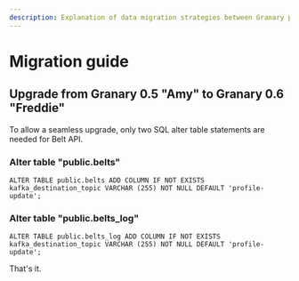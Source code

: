 ```yaml
---
description: Explanation of data migration strategies between Granary platform versions.
---
```


# Migration guide

## Upgrade from Granary 0.5 "Amy" to Granary 0.6 "Freddie"

To allow a seamless upgrade, only two SQL alter table statements are needed for Belt API.

### Alter table "public.belts"

```text
ALTER TABLE public.belts ADD COLUMN IF NOT EXISTS kafka_destination_topic VARCHAR (255) NOT NULL DEFAULT 'profile-update';
```

### Alter table "public.belts\_log"

```text
ALTER TABLE public.belts_log ADD COLUMN IF NOT EXISTS kafka_destination_topic VARCHAR (255) NOT NULL DEFAULT 'profile-update';
```

That's it.

